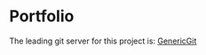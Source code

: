 # Portfolio
The leading git server for this project is: [GenericGit](https://git.genericdevelopment.nl/__Tigo__/portfolio)